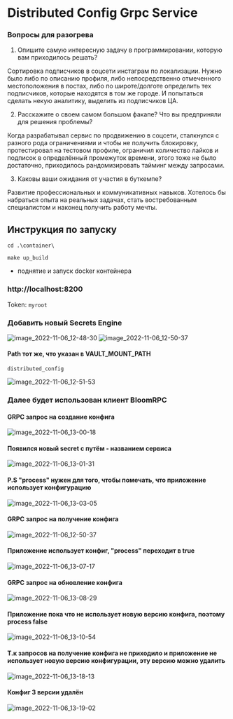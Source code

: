 # Distributed Config Grpc Service

### Вопросы для разогрева
1. Опишите самую интересную задачу в программировании, которую вам приходилось решать?

Сортировка подписчиков в соцсети инстаграм по локализации.
Нужно было либо по описанию профиля, либо непосредственно отмеченного местоположения в постах,
либо по широте/долготе определить тех подписчиков, которые находятся в том же городе. И попытаться сделать некую аналитику, выделить из подписчиков ЦА.

2. Расскажите о своем самом большом факапе? Что вы предприняли для решения проблемы?

Когда разрабатывал сервис по продвижению в соцсети, сталкнулся с разного рода ограничениями и чтобы не получить блокировку,
протестировал на тестовом профиле, ограничил количество лайков и подписок в определённый промежуток времени, этого тоже не было достаточно, приходилось рандомизировать тайминг между запросами.

3. Каковы ваши ожидания от участия в буткемпе?

Развитие профессиональных и коммуникативных навыков. Хотелось бы набраться опыта на реальных задачах,
стать востребованным специалистом и наконец получить работу мечты.

## Инструкция по запуску

```
cd .\container\

make up_build
```
- поднятие и запуск docker контейнера

### http://localhost:8200
Token:
```myroot```
### Добавить новый Secrets Engine
![image_2022-11-06_12-48-30](https://user-images.githubusercontent.com/112159682/200163558-e7a75eba-776f-4078-bb80-e84b1b769390.png)
![image_2022-11-06_12-50-37](https://user-images.githubusercontent.com/112159682/200163568-5e895911-9ddd-4b8e-8dd5-24d1ed363106.png)

#### Path тот же, что указан в VAULT_MOUNT_PATH
```distributed_config```

![image_2022-11-06_12-51-53](https://user-images.githubusercontent.com/112159682/200163577-08e786ee-3df8-4a60-9de2-eb5c9ec2c331.png)

### Далее будет использован клиент BloomRPC
#### GRPC запрос на создание конфига
![image_2022-11-06_13-00-18](https://user-images.githubusercontent.com/112159682/200163583-c12904dd-cb80-4d35-97ea-a049e26458c2.png)

#### Появился новый secret с путём - названием сервиса
![image_2022-11-06_13-01-31](https://user-images.githubusercontent.com/112159682/200163588-8557070e-769c-4b4e-a455-0ea63ebbd985.png)

#### P.S "process" нужен для того, чтобы помечать, что приложение использует конфигурацию
![image_2022-11-06_13-03-05](https://user-images.githubusercontent.com/112159682/200163589-74cee513-7ef1-4e34-bc44-25d8e217f5c1.png)
#### GRPC запрос на получение конфига
![image_2022-11-06_12-50-37](https://user-images.githubusercontent.com/112159682/200163598-3feb78af-143c-4d6e-b322-0c340f2d4a71.png)
#### Приложение использует конфиг, "process" переходит в true
![image_2022-11-06_13-07-17](https://user-images.githubusercontent.com/112159682/200163604-9c6a559a-ef0f-4db8-8ced-2e08471dfa49.png)
#### GRPC запрос на обновление конфига
![image_2022-11-06_13-08-29](https://user-images.githubusercontent.com/112159682/200163615-0f6dde4d-e7f2-4e42-accb-54f602034dc4.png)
#### Приложение пока что не использует новую версию конфига, поэтому process false
![image_2022-11-06_13-10-54](https://user-images.githubusercontent.com/112159682/200163621-14eb47d2-f7f2-448d-87d4-b56f911911da.png)
#### Т.к запросов на получение конфига не приходило и приложение не использует новую версию конфигурации, эту версию можно удалить
![image_2022-11-06_13-18-13](https://user-images.githubusercontent.com/112159682/200163624-1238152f-114e-460b-a07e-f75c2cbf4797.png)
#### Конфиг 3 версии удалён
![image_2022-11-06_13-19-02](https://user-images.githubusercontent.com/112159682/200163630-4520ecdc-97f1-423b-88ef-6aa22c5cb11e.png)

